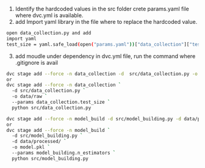 1. Identify the hardcoded values in the src folder crete params.yaml file where dvc.yml is available.
2. add Import yaml library in the file where to replace the hardcoded value.

```sh 
open data_collection.py and add
import yaml
test_size = yaml.safe_load(open("params.yaml"))["data_collection"]["test_size"]
```
3. add moudle under dependency in dvc.yml file, run the command where .gitignore is avail
```sh
dvc stage add --force -n data_collection -d  src/data_collection.py -o data/raw --params data_collection.test_size python src/data_collection.py
or 
dvc stage add --force -n data_collection `
  -d src/data_collection.py `
  -o data/raw `
  --params data_collection.test_size `
  python src/data_collection.py

dvc stage add --force -n model_build -d src/model_building.py -d data/processed/ -o model.pkl --params model_building.n_estimators python src/model_building.py
or
dvc stage add --force -n model_build `
  -d src/model_building.py `
  -d data/processed/ `
  -o model.pkl `
  --params model_building.n_estimators `
  python src/model_building.py
```